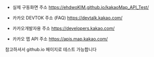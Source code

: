 * 실제 구동화면 주소 https://ehdwoKIM.github.io/kakaoMap_API_Test/

* 카카오 DEVTOK 주소 (FAQ) https://devtalk.kakao.com/

* 카카오개발자용 주소 https://developers.kakao.com/

* 카카오 맵 API 주소 https://apis.map.kakao.com/

참고하셔서 github.io 페이지로 테스트 가능합니다
